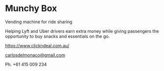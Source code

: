 # Munchy Box

Vending machine for ride sharing


Helping Lyft and Uber drivers earn extra money while giving passengers the opportunity to buy snacks and essentials on the go.

https://www.clickndeal.com.au/

carlosdelmonaco@gmail.com

Ph. +61 415 009 234